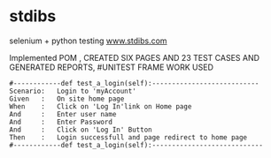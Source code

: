 # stdibs
selenium + python testing www.stdibs.com

Implemented POM , CREATED SIX PAGES AND 23 TEST CASES AND GENERATED REPORTS, 
#UNITEST FRAME WORK USED 

    #------------def test_a_login(self):---------------------------    
    Scenario:   Login to 'myAccount' 
    Given   :   On site home page
    When    :   Click on 'Log In'link on Home page
    And     :   Enter user name
    And     :   Enter Password
    And     :   Click on 'Log In' Button
    Then    :   Login successfull and page redirect to home page
    #------------def test_a_login(self):---------------------------- 
    